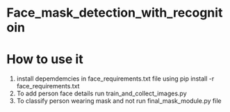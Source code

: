 # Face_mask_detection_with_recognitoin

# How to use it
1. install depemdemcies in face_requirements.txt file using pip install -r face_requirements.txt
2. To add person face details run train_and_collect_images.py 
3. To classify person wearing mask and not run final_mask_module.py file


